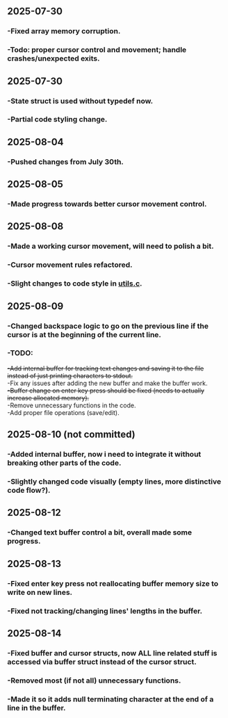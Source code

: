 ## 2025-07-30
### -Fixed array memory corruption.
### -Todo: proper cursor control and movement; handle crashes/unexpected exits.

## 2025-07-30
### -State struct is used without typedef now.
### -Partial code styling change.

## 2025-08-04
### -Pushed changes from July 30th.

## 2025-08-05
### -Made progress towards better cursor movement control.

## 2025-08-08
### -Made a working cursor movement, will need to polish a bit.
### -Cursor movement rules refactored.
### -Slight changes to code style in [utils.c](utils.c).

## 2025-08-09
### -Changed backspace logic to go on the previous line if the cursor is at the beginning of the current line.
### -TODO:
~~-Add internal buffer for tracking text changes and saving it to the file instead of just printing characters to stdout.~~\
-Fix any issues after adding the new buffer and make the buffer work.\
    ~~-Buffer change on enter key press should be fixed (needs to actually increase allocated memory).~~\
-Remove unnecessary functions in the code.\
-Add proper file operations (save/edit).

## 2025-08-10 (not committed)
### -Added internal buffer, now i need to integrate it without breaking other parts of the code.
### -Slightly changed code visually (empty lines, more distinctive code flow?).

## 2025-08-12
### -Changed text buffer control a bit, overall made some progress.

## 2025-08-13
### -Fixed enter key press not reallocating buffer memory size to write on new lines.
### -Fixed not tracking/changing lines' lengths in the buffer.

## 2025-08-14
### -Fixed buffer and cursor structs, now ALL line related stuff is accessed via buffer struct instead of the cursor struct.
### -Removed most (if not all) unnecessary functions.
### -Made it so it adds null terminating character at the end of a line in the buffer.
